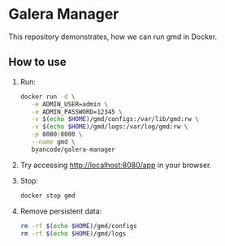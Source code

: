 # Galera Manager

This repository demonstrates, how we can run gmd in Docker.

## How to use

1. Run:

   ```bash
   docker run -d \
      -e ADMIN_USER=admin \
      -e ADMIN_PASSWORD=12345 \
      -v $(echo $HOME)/gmd/configs:/var/lib/gmd:rw \
      -v $(echo $HOME)/gmd/logs:/var/log/gmd:rw \
      -p 8080:8080 \
      --name gmd \
      byancode/galera-manager
   ```

1. Try accessing [http://localhost:8080/app](http://localhost:8080/app) in your browser.

1. Stop:

   ```bash
   docker stop gmd
   ```

1. Remove persistent data:

   ```bash
   rm -rf $(echo $HOME)/gmd/configs
   rm -rf $(echo $HOME)/gmd/logs
   ```

